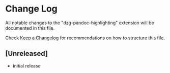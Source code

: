 # Change Log

All notable changes to the "dzg-pandoc-highlighting" extension will be documented in this file.

Check [Keep a Changelog](http://keepachangelog.com/) for recommendations on how to structure this file.

## [Unreleased]

- Initial release